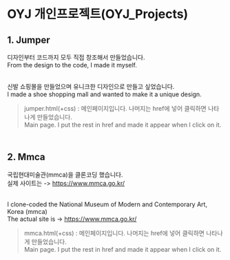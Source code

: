 # OYJ 개인프로젝트(OYJ_Projects)
## 1. Jumper
디자인부터 코드까지 모두 직접 창조해서 만들었습니다. 
<br> From the design to the code, I made it myself.

<br> 신발 쇼핑몰을 만들었으며 유니크한 디자인으로 만들고 싶었습니다.
<br> I made a shoe shopping mall and wanted to make it a unique design.

> jumper.html(+css) : 메인페이지입니다. 나머지는 href에 넣어 클릭하면 나타나게 만들었습니다.
> <br> Main page. I put the rest in href and made it appear when I click on it.

## <br> 2. Mmca
국립현대미술관(mmca)을 클론코딩 했습니다.
<br> 실제 사이트는 -> https://www.mmca.go.kr/

<br> I clone-coded the National Museum of Modern and Contemporary Art, Korea (mmca)
<br> The actual site is -> https://www.mmca.go.kr/

> mmca.html(+css) : 메인페이지입니다. 나머지는 href에 넣어 클릭하면 나타나게 만들었습니다.
> <br> Main page. I put the rest in href and made it appear when I click on it.
